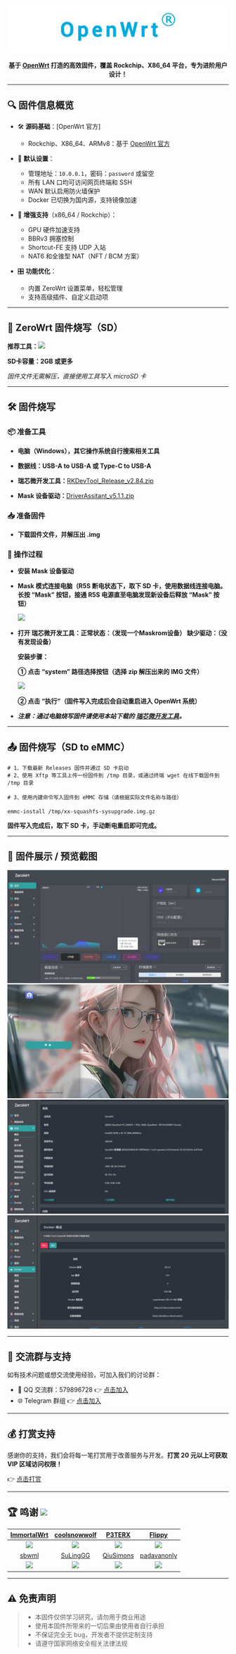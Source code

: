 <div align="center">

![GitHub Header](images/openwrt.png)

**基于 [OpenWrt](https://github.com/openwrt/openwrt) 打造的高效固件，覆盖 Rockchip、X86_64 平台，专为进阶用户设计！**  

</div>

---

## 🔍 固件信息概览 
- 🛠 **源码基础**：[OpenWrt 官方]
  - Rockchip、X86_64、ARMv8：基于 [OpenWrt 官方](https://github.com/openwrt/openwrt)

- 🔧 **默认设置**：
  - 管理地址：`10.0.0.1`，密码：`password` 或留空
  - 所有 LAN 口均可访问网页终端和 SSH
  - WAN 默认启用防火墙保护
  - Docker 已切换为国内源，支持镜像加速

- 🚀 **增强支持**（x86_64 / Rockchip）：
  - GPU 硬件加速支持
  - BBRv3 拥塞控制
  - Shortcut-FE 支持 UDP 入站
  - NAT6 和全锥型 NAT（NFT / BCM 方案）

- 🎛 **功能优化**：
  - 内置 ZeroWrt 设置菜单，轻松管理
  - 支持高级插件、自定义启动项

---

## 💾 ZeroWrt 固件烧写（SD）

**推荐工具：**<a href="https://www.balena.io/etcher/" target="_blank" ><img style="height:25px;" src="https://git.kejizero.online/zhao/image/raw/branch/main/balenaetcher.svg" /></a>

**SD卡容量：2GB 或更多**

*固件文件无需解压，直接使用工具写入 microSD 卡*

------

## 🛠️ 固件烧写

### 📦 准备工具

- **电脑（Windows），其它操作系统自行搜索相关工具**
- **数据线：USB-A to USB-A 或 Type-C to USB-A**
- **瑞芯微开发工具：**<a href="https://git.kejizero.online/zhao/document/raw/branch/main/RKDevTool_Release_v2.84.zip" target="_blank" >RKDevTool_Release_v2.84.zip</a>

- **Mask 设备驱动：**<a href="https://git.kejizero.online/zhao/document/raw/branch/main/DriverAssitant_v5.1.1.zip" target="_blank" >DriverAssitant_v5.1.1.zip</a>

### 📥 准备固件

- **下载固件文件，并解压出 .img**

### 🚀 操作过程

- **安装 Mask 设备驱动**

- **Mask 模式连接电脑（R5S 断电状态下，取下 SD 卡，使用数据线连接电脑。长按 “Mask” 按钮，接通 R5S 电源直至电脑发现新设备后释放 “Mask” 按钮）**

  <img style="height:100px;" src="https://git.kejizero.online/zhao/image/raw/branch/main/r5s.webp" />



- **打开 瑞芯微开发工具：正常状态：（发现一个Maskrom设备）  缺少驱动：（没有发现设备）**

  **安装步骤：**
  
  **① 点击 “system” 路径选择按钮（选择 zip 解压出来的 IMG 文件）**
  
  <img src="date/select_firmware.png" />
  
  
  
  **② 点击 “执行”（固件写入完成后会自动重启进入 OpenWrt 系统）**
  
  
  
- ***注意：通过电脑烧写固件请使用本站下载的 [瑞芯微开发工具](https://git.kejizero.online/zhao/document/raw/branch/main/RKDevTool_Release_v2.84.zip)。***

------

## 📤 固件烧写（SD to eMMC）

```shell
# 1、下载最新 Releases 固件并通过 SD 卡启动
# 2、使用 Xftp 等工具上传一份固件到 /tmp 目录，或通过终端 wget 在线下载固件到 /tmp 目录

# 3、使用内建命令写入固件到 eMMC 存储（请根据实际文件名称与路径）

emmc-install /tmp/xx-squashfs-sysupgrade.img.gz

```

**固件写入完成后，取下 SD 卡，手动断电重启即可完成。**

------

## 📂 固件展示 / 预览截图

<div align="center">

![示例图 1](images/01.png)  
![示例图 2](images/02.png)  
![示例图 3](images/03.png)  
![示例图 4](images/04.png)

</div>

---

## 💬 交流群与支持

如有技术问题或想交流使用经验，可加入我们的讨论群：

- 🧧 QQ 交流群：579896728 👉 [点击加入](https://qm.qq.com/q/oe4EAtvPIO)
- 🌐 Telegram 群组 👉 [点击加入](https://t.me/kejizero)

---

## 💰 打赏支持

感谢你的支持，我们会将每一笔打赏用于改善服务与开发。**打赏 20 元以上可获取 VIP 区域访问权限！**

👉 [点击打赏](https://pay.kejizero.online)

---

## 🏆 鸣谢 [![](https://img.shields.io/badge/-跪谢各大佬-FFFFFF.svg)](#鸣谢-)
| [ImmortalWrt](https://github.com/immortalwrt) | [coolsnowwolf](https://github.com/coolsnowwolf) | [P3TERX](https://github.com/P3TERX) | [Flippy](https://github.com/unifreq) |
| :-------------: | :-------------: | :-------------: | :-------------: |
| <img width="100" src="https://avatars.githubusercontent.com/u/53193414"/> | <img width="100" src="https://avatars.githubusercontent.com/u/31687149"/> | <img width="100" src="https://avatars.githubusercontent.com/u/25927179"/> | <img width="100" src="https://avatars.githubusercontent.com/u/39355261"/> |
| [sbwml](https://github.com/sbwml) | [SuLingGG](https://github.com/SuLingGG) | [QiuSimons](https://github.com/QiuSimons) | [padavanonly](https://github.com/padavanonly/immortalwrt-mt798x-24.10) |
| <img width="100" src="https://avatars.githubusercontent.com/u/16485166?v=4"/> | <img width="100" src="https://avatars.githubusercontent.com/u/22287562"/> | <img width="100" src="https://avatars.githubusercontent.com/u/45143996"/> | <img width="100" src="https://avatars.githubusercontent.com/u/83120842?v=4"/> |

---

## ⚠️ 免责声明

> - 本固件仅供学习研究，请勿用于商业用途  
> - 使用本固件所带来的一切后果由使用者自行承担  
> - 不保证完全无 bug，开发者不提供定制支持  
> - 请遵守国家网络安全相关法律法规  
